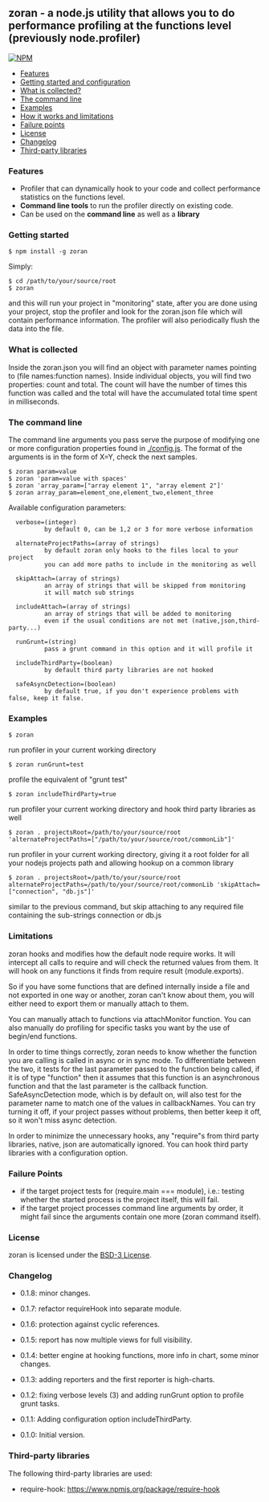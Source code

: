 ## zoran - a node.js utility that allows you to do performance profiling at the functions level (previously node.profiler)

[![NPM](https://nodei.co/npm/zoran.png?mini=true)](https://nodei.co/npm/zoran/)

* [Features](#features)
* [Getting started and configuration](#getting-started)
* [What is collected?](#what-is-collected)
* [The command line](#the-command-line)
* [Examples](#examples)
* [How it works and limitations](#limitations)
* [Failure points](#failure-points)
* [License](#license)
* [Changelog](#changelog)
* [Third-party libraries](#third-party-libraries)

### Features

* Profiler that can dynamically hook to your code and collect performance statistics on the functions level.
* **Command line tools** to run the profiler directly on existing code.
* Can be used on the **command line** as well as a **library**

### Getting started

    $ npm install -g zoran

Simply:

    $ cd /path/to/your/source/root
    $ zoran

and this will run your project in "monitoring" state, after you are done using your project, stop the profiler and look for the zoran.json file which will contain performance information.
The profiler will also periodically flush the data into the file.

### What is collected

Inside the zoran.json you will find an object with parameter names pointing to (file names:function names). Inside individual objects, you will find two properties: count and total. The count will have the number of times this function was called and the total will have the accumulated total time spent in milliseconds.

### The command line

The command line arguments you pass serve the purpose of modifying one or more configuration properties found in [./config.js](https://github.com/ralphv/zoran/blob/master/config.js).
The format of the arguments is in the form of X=Y, check the next samples. 

    $ zoran param=value
    $ zoran 'param=value with spaces'
    $ zoran 'array_param=["array element 1", "array element 2"]'
    $ zoran array_param=element_one,element_two,element_three

Available configuration parameters:

      verbose=(integer)
              by default 0, can be 1,2 or 3 for more verbose information

      alternateProjectPaths=(array of strings)
              by default zoran only hooks to the files local to your project
              you can add more paths to include in the monitoring as well

      skipAttach=(array of strings)
              an array of strings that will be skipped from monitoring
              it will match sub strings

      includeAttach=(array of strings)
              an array of strings that will be added to monitoring 
              even if the usual conditions are not met (native,json,third-party...)

      runGrunt=(string)
              pass a grunt command in this option and it will profile it

      includeThirdParty=(boolean)
              by default third party libraries are not hooked
              
      safeAsyncDetection=(boolean)
              by default true, if you don't experience problems with false, keep it false.                        

### Examples

    $ zoran

run profiler in your current working directory

    $ zoran runGrunt=test

profile the equivalent of "grunt test"  

    $ zoran includeThirdParty=true

run profiler your current working directory and hook third party libraries as well

    $ zoran . projectsRoot=/path/to/your/source/root 'alternateProjectPaths=["/path/to/your/source/root/commonLib"]'

run profiler in your current working directory, giving it a root folder for all your nodejs projects path and allowing hookup on a common library

    $ zoran . projectsRoot=/path/to/your/source/root alternateProjectPaths=/path/to/your/source/root/commonLib 'skipAttach=["connection", "db.js"]'

similar to the previous command, but skip attaching to any required file containing the sub-strings connection or db.js

### Limitations

zoran hooks and modifies how the default node require works. It will intercept all calls to require and will check the returned values from them.
It will hook on any functions it finds from require result (module.exports).

So if you have some functions that are defined internally inside a file and not exported in one way or another, zoran can't know about them,
you will either need to export them or manually attach to them.

You can manually attach to functions via attachMonitor function.
You can also manually do profiling for specific tasks you want by the use of begin/end functions.

In order to time things correctly, zoran needs to know whether the function you are calling is called in async or in sync mode.
To differentiate between the two, it tests for the last parameter passed to the function being called, if it is of type "function" then it assumes that this function is an asynchronous function and that the last parameter is the callback function.
SafeAsyncDetection mode, which is by default on, will also test for the parameter name to match one of the values in callbackNames. 
You can try turning it off, if your project passes without problems, then better keep it off, so it won't miss async detection.  

In order to minimize the unnecessary hooks, any "require"s from third party libraries, native, json are automatically ignored.
You can hook third party libraries with a configuration option.

### Failure Points

* if the target project tests for (require.main === module), i.e.: testing whether the started process is the project itself, this will fail.
* if the target project processes command line arguments by order, it might fail since the arguments contain one more (zoran command itself).

### License

zoran is licensed under the [BSD-3 License](https://raw.githubusercontent.com/ralphv/zoran/master/LICENSE).

### Changelog

* 0.1.8: minor changes.

* 0.1.7: refactor requireHook into separate module.

* 0.1.6: protection against cyclic references.

* 0.1.5: report has now multiple views for full visibility.

* 0.1.4: better engine at hooking functions, more info in chart, some minor changes.

* 0.1.3: adding reporters and the first reporter is high-charts.

* 0.1.2: fixing verbose levels (3) and adding runGrunt option to profile grunt tasks.

* 0.1.1: Adding configuration option includeThirdParty.

* 0.1.0: Initial version.

### Third-party libraries

The following third-party libraries are used:

* require-hook: https://www.npmjs.org/package/require-hook
